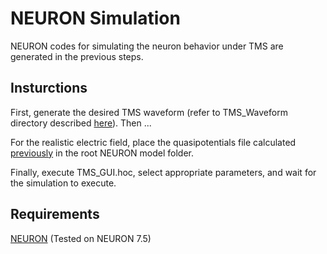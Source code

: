 # NEURON Simulation
NEURON codes for simulating the neuron behavior under TMS are generated in the previous steps.

## Insturctions
First, generate the desired TMS waveform (refer to TMS_Waveform directory described [here](../5_TMS_Waveform/)). Then ...

For the realistic electric field, place the quasipotentials file calculated [previously](../4_SimNIBS-NEURON-Coupling/) in the root NEURON model folder.

Finally, execute TMS_GUI.hoc, select appropriate parameters, and wait for the simulation to execute.

## Requirements
[NEURON](https://www.neuron.yale.edu/neuron/) (Tested on NEURON 7.5) 
